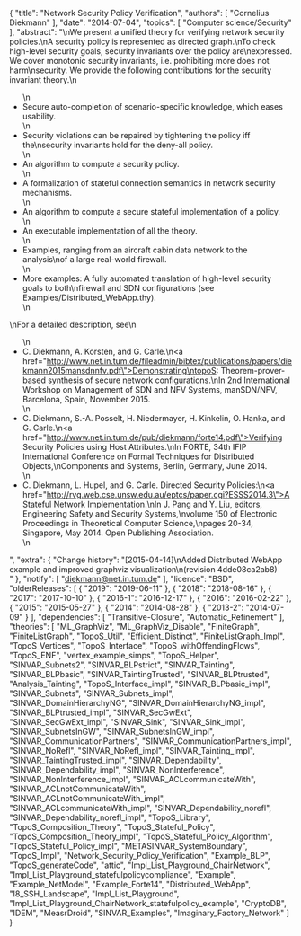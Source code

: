{
    "title": "Network Security Policy Verification",
    "authors": [
        "Cornelius Diekmann"
    ],
    "date": "2014-07-04",
    "topics": [
        "Computer science/Security"
    ],
    "abstract": "\nWe present a unified theory for verifying network security policies.\nA security policy is represented as directed graph.\nTo check high-level security goals, security invariants over the policy are\nexpressed. We cover monotonic security invariants, i.e. prohibiting more does not harm\nsecurity. We provide the following contributions for the security invariant theory.\n<ul>\n<li>Secure auto-completion of scenario-specific knowledge, which eases usability.</li>\n<li>Security violations can be repaired by tightening the policy iff the\nsecurity invariants hold for the deny-all policy.</li>\n<li>An algorithm to compute a security policy.</li>\n<li>A formalization of stateful connection semantics in network security mechanisms.</li>\n<li>An algorithm to compute a secure stateful implementation of a policy.</li>\n<li>An executable implementation of all the theory.</li>\n<li>Examples, ranging from an aircraft cabin data network to the analysis\nof a large real-world firewall.</li>\n<li>More examples: A fully automated translation of high-level security goals to both\nfirewall and SDN configurations (see Examples/Distributed_WebApp.thy).</li>\n</ul>\nFor a detailed description, see\n<ul>\n<li>C. Diekmann, A. Korsten, and G. Carle.\n<a href=\"http://www.net.in.tum.de/fileadmin/bibtex/publications/papers/diekmann2015mansdnnfv.pdf\">Demonstrating\ntopoS: Theorem-prover-based synthesis of secure network configurations.</a>\nIn 2nd International Workshop on Management of SDN and NFV Systems, manSDN/NFV, Barcelona, Spain, November 2015.</li>\n<li>C. Diekmann, S.-A. Posselt, H. Niedermayer, H. Kinkelin, O. Hanka, and G. Carle.\n<a href=\"http://www.net.in.tum.de/pub/diekmann/forte14.pdf\">Verifying Security Policies using Host Attributes.</a>\nIn FORTE, 34th IFIP International Conference on Formal Techniques for Distributed Objects,\nComponents and Systems, Berlin, Germany, June 2014.</li>\n<li>C. Diekmann, L. Hupel, and G. Carle. Directed Security Policies:\n<a href=\"http://rvg.web.cse.unsw.edu.au/eptcs/paper.cgi?ESSS2014.3\">A Stateful Network Implementation.</a>\nIn J. Pang and Y. Liu, editors, Engineering Safety and Security Systems,\nvolume 150 of Electronic Proceedings in Theoretical Computer Science,\npages 20-34, Singapore, May 2014. Open Publishing Association.</li>\n</ul>",
    "extra": {
        "Change history": "[2015-04-14]\nAdded Distributed WebApp example and improved graphviz visualization\n(revision 4dde08ca2ab8)<br>"
    },
    "notify": [
        "diekmann@net.in.tum.de"
    ],
    "licence": "BSD",
    "olderReleases": [
        {
            "2019": "2019-06-11"
        },
        {
            "2018": "2018-08-16"
        },
        {
            "2017": "2017-10-10"
        },
        {
            "2016-1": "2016-12-17"
        },
        {
            "2016": "2016-02-22"
        },
        {
            "2015": "2015-05-27"
        },
        {
            "2014": "2014-08-28"
        },
        {
            "2013-2": "2014-07-09"
        }
    ],
    "dependencies": [
        "Transitive-Closure",
        "Automatic_Refinement"
    ],
    "theories": [
        "ML_GraphViz",
        "ML_GraphViz_Disable",
        "FiniteGraph",
        "FiniteListGraph",
        "TopoS_Util",
        "Efficient_Distinct",
        "FiniteListGraph_Impl",
        "TopoS_Vertices",
        "TopoS_Interface",
        "TopoS_withOffendingFlows",
        "TopoS_ENF",
        "vertex_example_simps",
        "TopoS_Helper",
        "SINVAR_Subnets2",
        "SINVAR_BLPstrict",
        "SINVAR_Tainting",
        "SINVAR_BLPbasic",
        "SINVAR_TaintingTrusted",
        "SINVAR_BLPtrusted",
        "Analysis_Tainting",
        "TopoS_Interface_impl",
        "SINVAR_BLPbasic_impl",
        "SINVAR_Subnets",
        "SINVAR_Subnets_impl",
        "SINVAR_DomainHierarchyNG",
        "SINVAR_DomainHierarchyNG_impl",
        "SINVAR_BLPtrusted_impl",
        "SINVAR_SecGwExt",
        "SINVAR_SecGwExt_impl",
        "SINVAR_Sink",
        "SINVAR_Sink_impl",
        "SINVAR_SubnetsInGW",
        "SINVAR_SubnetsInGW_impl",
        "SINVAR_CommunicationPartners",
        "SINVAR_CommunicationPartners_impl",
        "SINVAR_NoRefl",
        "SINVAR_NoRefl_impl",
        "SINVAR_Tainting_impl",
        "SINVAR_TaintingTrusted_impl",
        "SINVAR_Dependability",
        "SINVAR_Dependability_impl",
        "SINVAR_NonInterference",
        "SINVAR_NonInterference_impl",
        "SINVAR_ACLcommunicateWith",
        "SINVAR_ACLnotCommunicateWith",
        "SINVAR_ACLnotCommunicateWith_impl",
        "SINVAR_ACLcommunicateWith_impl",
        "SINVAR_Dependability_norefl",
        "SINVAR_Dependability_norefl_impl",
        "TopoS_Library",
        "TopoS_Composition_Theory",
        "TopoS_Stateful_Policy",
        "TopoS_Composition_Theory_impl",
        "TopoS_Stateful_Policy_Algorithm",
        "TopoS_Stateful_Policy_impl",
        "METASINVAR_SystemBoundary",
        "TopoS_Impl",
        "Network_Security_Policy_Verification",
        "Example_BLP",
        "TopoS_generateCode",
        "attic",
        "Impl_List_Playground_ChairNetwork",
        "Impl_List_Playground_statefulpolicycompliance",
        "Example",
        "Example_NetModel",
        "Example_Forte14",
        "Distributed_WebApp",
        "I8_SSH_Landscape",
        "Impl_List_Playground",
        "Impl_List_Playground_ChairNetwork_statefulpolicy_example",
        "CryptoDB",
        "IDEM",
        "MeasrDroid",
        "SINVAR_Examples",
        "Imaginary_Factory_Network"
    ]
}
